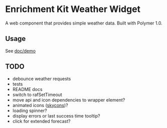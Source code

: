 # Enrichment Kit Weather Widget

A web component that provides simple weather data. Built with Polymer 1.0.

## Usage

See [doc/demo]

## TODO

* debounce weather requests
* tests
* README docs
* switch to rafSetTimeout
* move api and icon dependencies to wrapper element?
* animated icons ([skycons])?
* loading spinner?
* display errors or last success time tooltip?
* click for extended forecast?

[doc/demo]:http://pinkhominid.github.io/ek-weather-widget
[skycons]:http://darkskyapp.github.io/skycons
